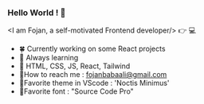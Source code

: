 ### Hello World ! 🙋

 <I am Fojan, a self-motivated Frontend developer/> :point_right: 💻

- 🍀 Currently working on some React projects
- 🌱 Always learning
- 🌌 HTML, CSS, JS, React, Tailwind
- 🌛How to reach me : fojanbabaali@gmail.com
- 🌛Favorite theme in VScode : 'Noctis Minimus'
- 🌛Favorite font : "Source Code Pro"


